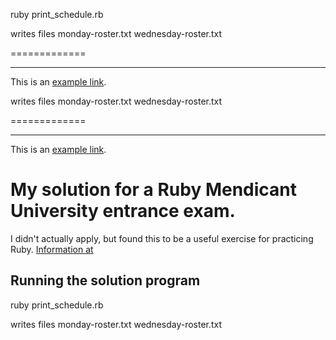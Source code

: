 
ruby print_schedule.rb

writes files monday-roster.txt  wednesday-roster.txt

=============

-------------

This is an [example link](http://example.com/).


writes files monday-roster.txt  wednesday-roster.txt

=============

-------------

This is an [example link](http://example.com/).

My solution for a Ruby Mendicant University entrance exam.
=========================================================
I didn't actually apply, but found this to be a useful exercise for
practicing Ruby.  [Information at](http://blog.majesticseacreature.com/last-minute-rmu-exam-submissions)

Running the solution program
----------------------------

ruby print_schedule.rb

writes files monday-roster.txt  wednesday-roster.txt
